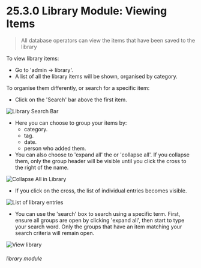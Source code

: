 # 25.3.0 Library Module: Viewing Items

> All database operators can view the items that have been saved to the library



To view library items:

- Go to 'admin -> library'. 
- A list of all the library items will be shown, organised by category.

To organise them differently, or search for a specific item:

- Click on the 'Search' bar above the first item. 

![Library Search Bar](25.3.0a.png)

- Here you can choose to group your items by:
   - category.
   - tag.
   - date.
   - person who added them.
- You can also choose to 'expand all' the or 'collapse all'. If you collapse them, only the group header will be visible until you click the cross to the right of the name.

![Collapse All in Library](25.3.0b.png)

- If you click on the cross, the list of individual entries becomes visible.

![List of library entries](25.3.0c.png)

- You can use the 'search' box to search using a specific term. First, ensure all groups are open by clicking 'expand all', then start to type your search word. Only the groups that have an item matching your search criteria will remain open.

![View library](200a.jpg) 


###### library module

